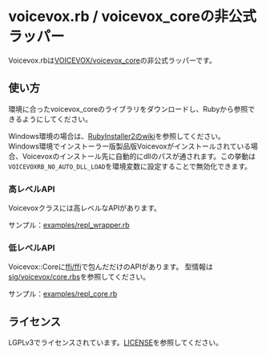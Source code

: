 # voicevox.rb / voicevox_coreの非公式ラッパー

Voicevox.rbは[VOICEVOX/voicevox_core](https://github.com/VOICEVOX/voicevox_core)の非公式ラッパーです。

## 使い方

環境に合ったvoicevox_coreのライブラリをダウンロードし、Rubyから参照できるようにしてください。  

Windows環境の場合は、[RubyInstaller2のwiki](https://github.com/oneclick/rubyinstaller2/wiki/For-gem-developers#-dll-loading)を参照してください。  
Windows環境でインストーラー版製品版Voicevoxがインストールされている場合、Voicevoxのインストール先に自動的にdllのパスが通されます。この挙動は`VOICEVOXRB_NO_AUTO_DLL_LOAD`を環境変数に設定することで無効化できます。

### 高レベルAPI

Voicevoxクラスには高レベルなAPIがあります。

サンプル：[examples/repl_wrapper.rb](./examples/repl_wrapper.rb)

### 低レベルAPI

Voicevox::Coreに[ffi/ffi](https://github.com/ffi/ffi)で包んだだけのAPIがあります。
型情報は[sig/voicevox/core.rbs](./sig/voicevox/core.rbs)を参照してください。

サンプル：[examples/repl_core.rb](./examples/repl_core.rb)

## ライセンス

LGPLv3でライセンスされています。[LICENSE](./LICENSE)を参照してください。
